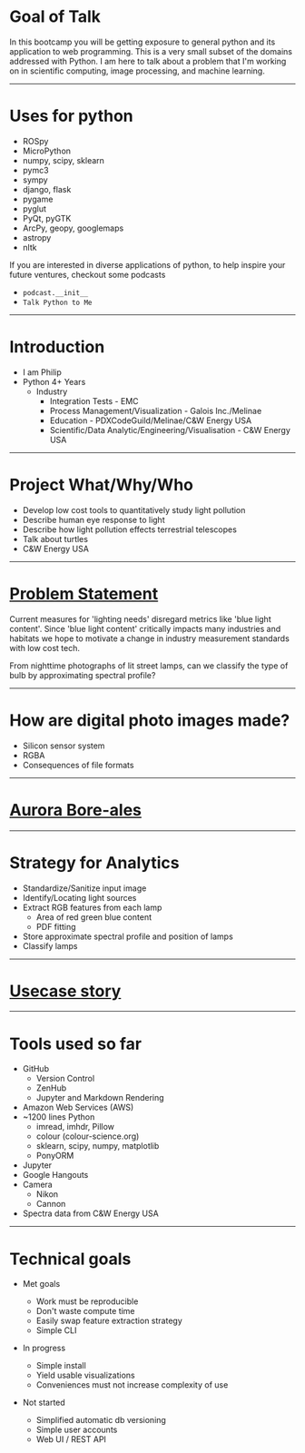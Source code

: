# Goal of Talk
In this bootcamp you will be getting exposure to general python and its application to web programming. This is a very small subset of the domains addressed with Python. I am here to talk about a problem that I'm working on in scientific computing, image processing, and machine learning.

---

# Uses for python

- ROSpy
- MicroPython
- numpy, scipy, sklearn
- pymc3
- sympy
- django, flask
- pygame
- pyglut
- PyQt, pyGTK
- ArcPy, geopy, googlemaps
- astropy
- nltk
 
If you are interested in diverse applications of python, to help inspire your future ventures, checkout some podcasts
- `podcast.__init__` 
- `Talk Python to Me`

---

# Introduction

- I am Philip
- Python 4+ Years
  - Industry
    - Integration Tests - EMC
    - Process Management/Visualization - Galois Inc./Melinae
    - Education - PDXCodeGuild/Melinae/C&W Energy USA
    - Scientific/Data Analytic/Engineering/Visualisation - C&W Energy USA

---

# Project What/Why/Who

- Develop low cost tools to quantitatively study light pollution
- Describe human eye response to light
- Describe how light pollution effects terrestrial telescopes
- Talk about turtles
- C&W Energy USA

---

# [Problem Statement](https://raw.githubusercontent.com/probinso/color-pollution/master/presentations/pdxcodeguild/unnamed0.jpg?token=ABCCD5ZghNzH-lsufpy2FagAsEylvu0Aks5XpRq_wA%3D%3D)
Current measures for 'lighting needs' disregard metrics like 'blue light content'. Since 'blue light content' critically impacts many industries and habitats we hope to motivate a change in industry measurement standards with low cost tech.

From nighttime photographs of lit street lamps, can we classify the type of bulb by approximating spectral profile?

---

# How are digital photo images made?

- Silicon sensor system
- RGBA
- Consequences of file formats

---

# [Aurora Bore-ales](https://github.com/probinso/color-pollution/blob/master/src/notebooks/Image%20Analysis.ipynb)

---

# Strategy for Analytics

- Standardize/Sanitize input image
- Identify/Locating light sources
- Extract RGB features from each lamp
  - Area of red green blue content
  - PDF fitting
- Store approximate spectral profile and position of lamps
- Classify lamps

---

# [Usecase story](https://github.com/probinso/color-pollution/blob/master/src/project/README.md)

---

# Tools used so far

- GitHub
  - Version Control
  - ZenHub
  - Jupyter and Markdown Rendering
- Amazon Web Services (AWS)
- ~1200 lines Python
  - imread, imhdr, Pillow
  - colour (colour-science.org)
  - sklearn, scipy, numpy, matplotlib
  - PonyORM
- Jupyter
- Google Hangouts
- Camera
  - Nikon
  - Cannon
- Spectra data from C&W Energy USA

---

# Technical goals

- Met goals
  - Work must be reproducible
  - Don't waste compute time
  - Easily swap feature extraction strategy
  - Simple CLI

- In progress
  - Simple install
  - Yield usable visualizations
  - Conveniences must not increase complexity of use

- Not started
  - Simplified automatic db versioning
  - Simple user accounts
  - Web UI / REST API
